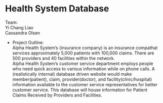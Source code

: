 # Health System Database
Team:\
Yi Chang Liao\
Cassandra Olsen

* Project Outline:\
Alpha Health System’s (insurance company) is an insurance compathat services approximately 5,000 patients with 100,000 claims. There are 500 providers and 40 facilities within the network.\
Alpha Health System’s customer service department employs people who need quick access to various information while on phone calls. A (realistically internal) database driven website would make member(patient), claim, provider(doctor), and facility(clinic/hospital) information available to the customer service representatives for better customer service. This database will house information for Patient Claims Received by Providers and Facilities.
